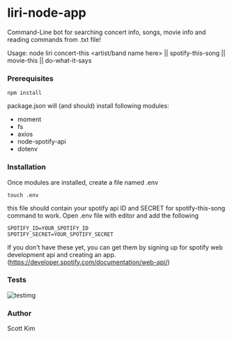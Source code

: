 # liri-node-app

Command-Line bot for searching concert info, songs, movie info and reading commands from .txt file!

Usage: node liri concert-this <artist/band name here> || 
                 spotify-this-song <song name here> ||
                 movie-this <movie name here> ||
                 do-what-it-says 
  
### Prerequisites
```
npm install
```
package.json will (and should) install following modules:
- moment
- fs
- axios
- node-spotify-api
- dotenv

### Installation
Once modules are installed, create a file named .env 
```
touch .env
```
this file should contain your spotify api ID and SECRET for spotify-this-song command to work.
Open .env file with editor and add the following
```
SPOTIFY_ID=YOUR_SPOTIFY_ID
SPOTIFY_SECRET=YOUR_SPOTIFY_SECRET
```
If you don't have these yet, you can get them by signing up for spotify web development api and creating an app. (https://developer.spotify.com/documentation/web-api/)

### Tests
![testimg](https://i.imgur.com/CKJBn16.gif)
### Author
Scott Kim
